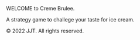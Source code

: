 WELCOME to Creme Brulee.

A strategy game to challege your taste for ice cream.

© 2022 JJT. All rights reserved.
